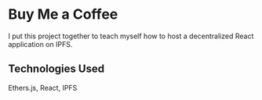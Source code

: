 # Buy Me a Coffee

I put this project together to teach myself how to host a decentralized React application on IPFS.

## Technologies Used

Ethers.js, React, IPFS


